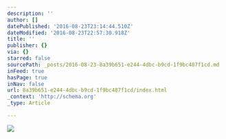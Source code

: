 ```yaml
---
description: ''
author: []
datePublished: '2016-08-23T23:14:44.510Z'
dateModified: '2016-08-23T22:57:30.918Z'
title: ''
publisher: {}
via: {}
starred: false
sourcePath: _posts/2016-08-23-8a39b651-e244-4dbc-b9cd-1f9bc487f1cd.md
inFeed: true
hasPage: true
inNav: false
url: 8a39b651-e244-4dbc-b9cd-1f9bc487f1cd/index.html
_context: 'http://schema.org'
_type: Article

---
```

![](https://the-grid-user-content.s3-us-west-2.amazonaws.com/821979c0-0215-4d54-ad33-b39b197b0929.jpg)